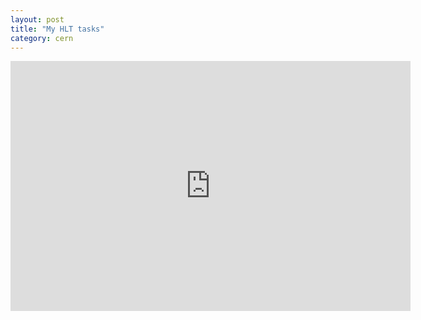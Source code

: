 ```yaml
---
layout: post
title: "My HLT tasks"
category: cern
---
```

<iframe width="640" height="400" frameborder="0" src="http://www.mindmeister.com/maps/public_map_shell/126458478/hlt-tasks?width=640&height=400&z=1.0&live_update=1" scrolling="no" style="overflow:hidden"></iframe>


